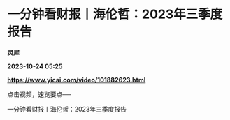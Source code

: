 # 一分钟看财报丨海伦哲：2023年三季度报告
**灵犀**

**2023-10-24 05:25**

**https://www.yicai.com/video/101882623.html**

点击视频，速览要点──

一分钟看财报丨海伦哲：2023年三季度报告